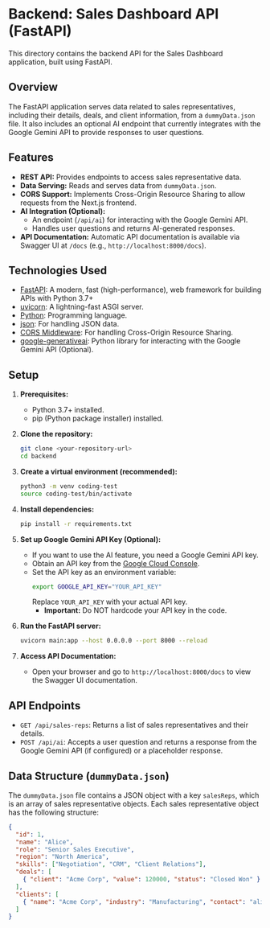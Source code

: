 # Backend: Sales Dashboard API (FastAPI)

This directory contains the backend API for the Sales Dashboard application, built using FastAPI.

## Overview

The FastAPI application serves data related to sales representatives, including their details, deals, and client information, from a `dummyData.json` file. It also includes an optional AI endpoint that currently integrates with the Google Gemini API to provide responses to user questions.

## Features

* **REST API:** Provides endpoints to access sales representative data.
* **Data Serving:** Reads and serves data from `dummyData.json`.
* **CORS Support:** Implements Cross-Origin Resource Sharing to allow requests from the Next.js frontend.
* **AI Integration (Optional):**
    * An endpoint (`/api/ai`) for interacting with the Google Gemini API.
    * Handles user questions and returns AI-generated responses.
* **API Documentation:** Automatic API documentation is available via Swagger UI at `/docs` (e.g., `http://localhost:8000/docs`).

## Technologies Used

* [FastAPI](https://fastapi.tiangolo.com/): A modern, fast (high-performance), web framework for building APIs with Python 3.7+
* [uvicorn](https://www.uvicorn.org/): A lightning-fast ASGI server.
* [Python](https://www.python.org/): Programming language.
* [json](https://docs.python.org/3/library/json.html): For handling JSON data.
* [CORS Middleware](https://fastapi.tiangolo.com/middleware/#cors): For handling Cross-Origin Resource Sharing.
* [google-generativeai](https://ai.google.dev/): Python library for interacting with the Google Gemini API (Optional).

## Setup

1.  **Prerequisites:**
    * Python 3.7+ installed.
    * pip (Python package installer) installed.

2.  **Clone the repository:**
    ```bash
    git clone <your-repository-url>
    cd backend
    ```

3.  **Create a virtual environment (recommended):**
    ```bash
    python3 -m venv coding-test
    source coding-test/bin/activate
    ```

4.  **Install dependencies:**
    ```bash
    pip install -r requirements.txt
    ```

5.  **Set up Google Gemini API Key (Optional):**
    * If you want to use the AI feature, you need a Google Gemini API key.
    * Obtain an API key from the [Google Cloud Console](https://console.cloud.google.com/).
    * Set the API key as an environment variable:
        ```bash
        export GOOGLE_API_KEY="YOUR_API_KEY"
        ```
        Replace `YOUR_API_KEY` with your actual API key.
        * **Important:** Do NOT hardcode your API key in the code.

6.  **Run the FastAPI server:**
    ```bash
    uvicorn main:app --host 0.0.0.0 --port 8000 --reload
    ```

7.  **Access API Documentation:**
    * Open your browser and go to `http://localhost:8000/docs` to view the Swagger UI documentation.

## API Endpoints

* `GET /api/sales-reps`: Returns a list of sales representatives and their details.
* `POST /api/ai`: Accepts a user question and returns a response from the Google Gemini API (if configured) or a placeholder response.

## Data Structure (`dummyData.json`)

The `dummyData.json` file contains a JSON object with a key `salesReps`, which is an array of sales representative objects. Each sales representative object has the following structure:

```json
{
  "id": 1,
  "name": "Alice",
  "role": "Senior Sales Executive",
  "region": "North America",
  "skills": ["Negotiation", "CRM", "Client Relations"],
  "deals": [
    { "client": "Acme Corp", "value": 120000, "status": "Closed Won" }
  ],
  "clients": [
    { "name": "Acme Corp", "industry": "Manufacturing", "contact": "alice@acmecorp.com" }
  ]
}